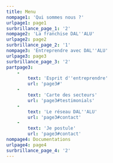 ```yaml
---
title: Menu
nompage1: 'Qui sommes nous ?'
urlpage1: page1
surbrillance_page_1: '2'
nompage2: 'La franchise DAL''ALU'
urlpage2: page2
surbrillance_page_2: '1'
nompage3: 'Entreprendre avec DAL''ALU'
urlpage3: page3
surbrillance_page_3: '2'
partpage3:
    -
        text: 'Esprit d''entreprendre'
        url: 'page3#'
    -
        text: 'Carte des secteurs'
        url: 'page3#testimonials'
    -
        text: 'Le réseau DAL''ALU'
        url: 'page3#contact'
    -
        text: 'Je postule'
        url: 'page3#contact'
nompage4: Documentations
urlpage4: page4
surbrillance_page_4: '2'
---
```


